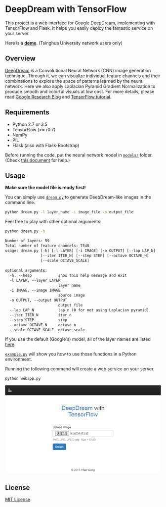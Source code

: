 # DeepDream with TensorFlow

This project is a web interface for Google DeepDream, implementing with TensorFlow and Flask.
It helps you easily deploy the fantastic service on your server.

Here is a [**demo**](http://dream.mobsafe.cc/). (Tsinghua University network users only)

## Overview

[DeepDream](https://github.com/google/deepdream) is a Convolutional Neural Network (CNN) image generation technique.
Through it, we can visualize individual feature channels and their combinations to explore the space of patterns learned by the neural network.
Here we also apply Laplacian Pyramid Gradient Normalization to produce smooth and colorful visuals at low cost.
For more details, please read [Google Research Blog](https://research.googleblog.com/2015/06/inceptionism-going-deeper-into-neural.html) and [TensorFlow tutorial](https://github.com/tensorflow/tensorflow/tree/master/tensorflow/examples/tutorials/deepdream).

## Requirements

* Python 2.7 or 3.5
* TensorFlow (>= r0.7)
* NumPy
* PIL
* Flask (also with Flask-Bootstrap)

Before running the code, put the neural network model in [`models/`](models/) folder.
(Check [this document](models/README.md) for help.)

## Usage

**Make sure the model file is ready first!**

You can simply use [`dream.py`](dream.py) to generate DeepDream-like images in the command line.

``` bash
python dream.py -l layer_name -i image_file -o output_file
```

Feel free to play with other optional arguments:

``` bash
python dream.py -h
```

```
Number of layers: 59
Total number of feature channels: 7548
usage: dream.py [-h] [-l LAYER] [-i IMAGE] [-o OUTPUT] [--lap LAP_N]
                [--iter ITER_N] [--step STEP] [--octave OCTAVE_N]
                [--scale OCTAVE_SCALE]

optional arguments:
  -h, --help            show this help message and exit
  -l LAYER, --layer LAYER
                        layer name
  -i IMAGE, --image IMAGE
                        source image
  -o OUTPUT, --output OUTPUT
                        output file
  --lap LAP_N           lap_n (0 for not using Laplacian pyramid)
  --iter ITER_N         iter_n
  --step STEP           step
  --octave OCTAVE_N     octave_n
  --scale OCTAVE_SCALE  octave_scale
```

If you use the default (Google's) model, all of the layer names are listed [here](http://storage.googleapis.com/deepdream/visualz/tensorflow_inception/index.html).

[`example.py`](example.py) will show you how to use those functions in a Python environment.

Running the following command will create a web service on your server.

``` bash
python webapp.py
```

![screenshot](screenshot.png)

## License

[MIT License](LICENSE)
